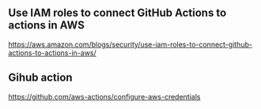## Use IAM roles to connect GitHub Actions to actions in AWS
https://aws.amazon.com/blogs/security/use-iam-roles-to-connect-github-actions-to-actions-in-aws/

## Gihub action
https://github.com/aws-actions/configure-aws-credentials
